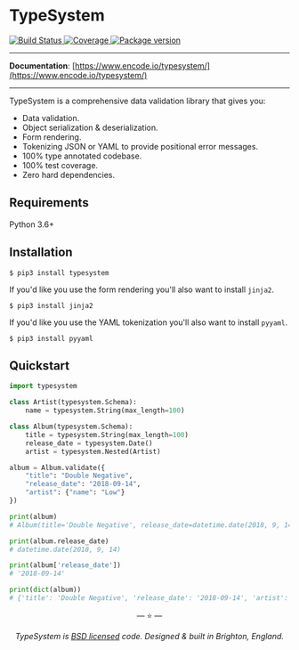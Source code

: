 # TypeSystem

<p>
<a href="https://travis-ci.org/encode/typesystem">
    <img src="https://travis-ci.org/encode/typesystem.svg?branch=master" alt="Build Status">
</a>
<a href="https://codecov.io/gh/encode/typesystem">
    <img src="https://codecov.io/gh/encode/typesystem/branch/master/graph/badge.svg" alt="Coverage">
</a>
<a href="https://pypi.org/project/typesystem/">
    <img src="https://badge.fury.io/py/typesystem.svg" alt="Package version">
</a>
</p>

---

**Documentation**: [https://www.encode.io/typesystem/](https://www.encode.io/typesystem/)

---

TypeSystem is a comprehensive data validation library that gives you:

* Data validation.
* Object serialization & deserialization.
* Form rendering.
* Tokenizing JSON or YAML to provide positional error messages.
* 100% type annotated codebase.
* 100% test coverage.
* Zero hard dependencies.

## Requirements

Python 3.6+

## Installation

```shell
$ pip3 install typesystem
```

If you'd like you use the form rendering you'll also want to install `jinja2`.

```shell
$ pip3 install jinja2
```

If you'd like you use the YAML tokenization you'll also want to install `pyyaml`.

```shell
$ pip3 install pyyaml
```

## Quickstart

```python
import typesystem

class Artist(typesystem.Schema):
    name = typesystem.String(max_length=100)

class Album(typesystem.Schema):
    title = typesystem.String(max_length=100)
    release_date = typesystem.Date()
    artist = typesystem.Nested(Artist)

album = Album.validate({
    "title": "Double Negative",
    "release_date": "2018-09-14",
    "artist": {"name": "Low"}
})

print(album)
# Album(title='Double Negative', release_date=datetime.date(2018, 9, 14), artist=Artist(name='Low'))

print(album.release_date)
# datetime.date(2018, 9, 14)

print(album['release_date'])
# '2018-09-14'

print(dict(album))
# {'title': 'Double Negative', 'release_date': '2018-09-14', 'artist': {'name': 'Low'}}
```

<p align="center">&mdash; ⭐️ &mdash;</p>
<p align="center"><i>TypeSystem is <a href="https://github.com/encode/typesystem/blob/master/LICENSE.md">BSD licensed</a> code. Designed & built in Brighton, England.</i></p>
